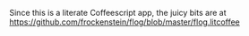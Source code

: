 Since this is a literate Coffeescript app, the juicy bits are at https://github.com/frockenstein/flog/blob/master/flog.litcoffee
